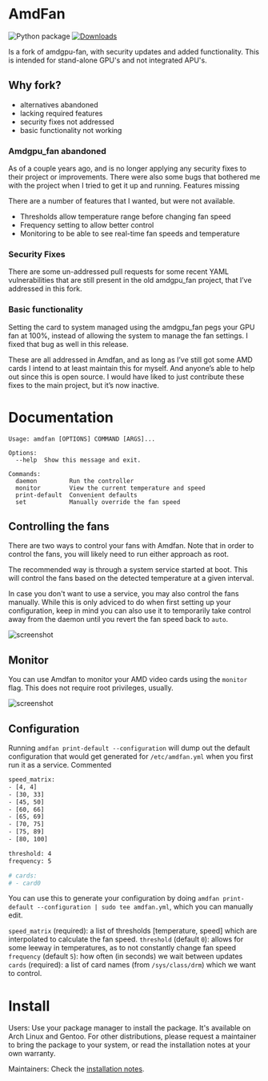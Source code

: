 # AmdFan
![Python package](https://github.com/mcgillij/amdfan/workflows/Python%20package/badge.svg)
[![Downloads](https://static.pepy.tech/personalized-badge/amdfan?period=total&units=international_system&left_color=blue&right_color=green&left_text=PyPi%20Downloads)](https://pepy.tech/project/amdfan)

Is a fork of amdgpu-fan, with security updates and added functionality.
This is intended for stand-alone GPU's and not integrated APU's.

## Why fork?

* alternatives abandoned
* lacking required features
* security fixes not addressed
* basic functionality not working

### Amdgpu_fan abandoned

As of a couple years ago, and is no longer applying any security fixes to their project or improvements. There were also some bugs that bothered me with the project when I tried to get it up and running.
Features missing

There are a number of features that I wanted, but were not available.

* Thresholds allow temperature range before changing fan speed
* Frequency setting to allow better control
* Monitoring to be able to see real-time fan speeds and temperature

### Security Fixes

There are some un-addressed pull requests for some recent YAML vulnerabilities that are still present in the old amdgpu_fan project, that I’ve addressed in this fork.

### Basic functionality

Setting the card to system managed using the amdgpu_fan pegs your GPU fan at 100%, instead of allowing the system to manage the fan settings. I fixed that bug as well in this release.

These are all addressed in Amdfan, and as long as I’ve still got some AMD cards I intend to at least maintain this for myself. And anyone’s able to help out since this is open source. I would have liked to just contribute these fixes to the main project, but it’s now inactive.

# Documentation

```help
Usage: amdfan [OPTIONS] COMMAND [ARGS]...

Options:
  --help  Show this message and exit.

Commands:
  daemon         Run the controller
  monitor        View the current temperature and speed
  print-default  Convenient defaults
  set            Manually override the fan speed
```

## Controlling the fans

There are two ways to control your fans with Amdfan. Note that in order to control the fans, you will likely need to run either approach as root. 

The recommended way is through a system service started at boot. This will control the fans based on the detected temperature at a given interval.

In case you don't want to use a service, you may also control the fans manually. While this is only adviced to do when first setting up your configuration, keep in mind you can also use it to temporarily take control away from the daemon until you revert the fan speed back to `auto`.

![screenshot](https://raw.githubusercontent.com/mcgillij/amdfan/main/images/manual.png)


## Monitor

You can use Amdfan to monitor your AMD video cards using the `monitor` flag. This does not require root privileges, usually.

![screenshot](https://raw.githubusercontent.com/mcgillij/amdfan/main/images/screenshot.png)


## Configuration

Running `amdfan print-default --configuration` will dump out the default configuration that would get generated for `/etc/amdfan.yml` when you first run it as a service. Commented 

``` bash
speed_matrix:
- [4, 4]
- [30, 33]
- [45, 50]
- [60, 66]
- [65, 69]
- [70, 75]
- [75, 89]
- [80, 100]

threshold: 4
frequency: 5

# cards:
# - card0
```
You can use this to generate your configuration by doing `amdfan print-default --configuration | sudo tee amdfan.yml`, which you can manually edit.

`speed_matrix` (required): a list of thresholds [temperature, speed] which are interpolated to calculate the fan speed.
`threshold` (default `0`): allows for some leeway in temperatures, as to not constantly change fan speed
`frequency` (default `5`): how often (in seconds) we wait between updates
`cards` (required): a list of card names (from `/sys/class/drm`) which we want to control.

# Install

Users: Use your package manager to install the package. It's available on Arch Linux and Gentoo. For other distributions, please request a maintainer to bring the package to your system, or read the installation notes at your own warranty.

Maintainers: Check the [installation notes](INSTALL.md).

